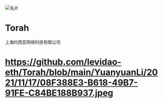 ![名片](https://user-images.githubusercontent.com/42790249/142167749-1e62dcb0-8af1-4bc7-9522-e89fd778cdff.jpeg)
# Torah

上海约西亚网络科技有限公司


# https://github.com/levidao-eth/Torah/blob/main/YuanyuanLi/2021/11/17/08F388E3-B618-49B7-91FE-C84BE188B937.jpeg



